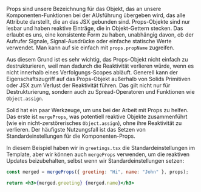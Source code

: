 Props sind unsere Bezeichnung für das Objekt, das an unsere Komponenten-Funktionen bei der AUsführung übergeben wird, das alle Attribute darstellt, die an das JSX gebunden sind. Props-Objekte sind nur lesbar und haben reaktive Einträge, die in Objekt-Gettern stecken. Das erlaubt es uns, eine konsistente Form zu haben, unabhängig davon, ob der Aufrufer Signale, Signal-Ausdrücke oder einfache statische Werte verwendet. Man kann auf sie einfach mit `props.propName` zugreifen.

Aus diesem Grund ist es sehr wichtig, das Props-Objekt nicht einfach zu destrukturieren, weil man dadurch die Reaktivität verlieren würde, wenn es nicht innerhalb eines Verfolgungs-Scopes abläuft. Generell kann der Eigenschaftszugriff auf das Props-Objekt außerhalb von Solids Primitiven oder JSX zum Verlust der Reaktivität führen. Das gilt nicht nur für Destrukturierung, sondern auch zu Spread-Operatoren und Funktionen wie `Object.assign`.

Solid hat ein paar Werkzeuge, um uns bei der Arbeit mit Props zu helfen. Das erste ist `mergeProps`, was potentiell reaktive Objekte zusammenführt (wie ein nicht-zerstörerisches `Object.assign`), ohne ihre Reaktivität zu verlieren. Der häufigste Nutzungsfall ist das Setzen von Standardeinstellungen für die Komponenten-Props.

In diesem Beispiel haben wir in `greetings.tsx` die Standardeinstellungen im Template, aber wir können auch `mergeProps` verwenden, um die reaktiven Updates beizubehalten, selbst wenn wir Standardeinstellungen setzen:

```jsx
const merged = mergeProps({ greeting: "Hi", name: "John" }, props);

return <h3>{merged.greeting} {merged.name}</h3>
```
